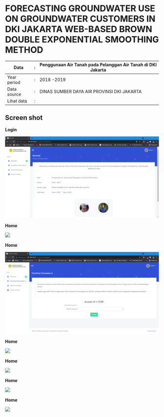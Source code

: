 # FORECASTING GROUNDWATER USE ON GROUNDWATER CUSTOMERS IN DKI JAKARTA WEB-BASED BROWN DOUBLE EXPONENTIAL SMOOTHING METHOD



| Data        | :    | Penggunaan Air Tanah pada Pelanggan Air Tanah di DKI Jakarta |
| ----------- | ---- | ------------------------------------------------------------ |
| Year period | :    | 2018 -2019                                                   |
| Data source | :    | DINAS SUMBER DAYA AIR PROVINSI DKI JAKARTA                   |
| Lihat data  | :    | [](https://data.jakarta.go.id/dataset/data-penggunaan-air-tanah-pada-pelanggan-air-tanah-di-dki-jakarta)<br />[](https://data.jakarta.go.id/dataset/data-penggunaan-air-tanah-pada-pelanggan-air-tanah-di-dki-jakarta-tahun-2019) |

## Screen shot

**Login**

![](https://raw.githubusercontent.com/yusrilihzaM/Forecasting-Groundwater-Use-in-DKI-JAKARTA/main/ss/Screenshot%202021-10-16%20152226.png)

**Home**

![](https://github.com/yusrilihzaM/Forecasting-Groundwater-Use-in-DKI-JAKARTA/blob/main/ss/Screenshot%2021-10-16%152226.png)

**Home**

![](https://raw.githubusercontent.com/yusrilihzaM/Forecasting-Groundwater-Use-in-DKI-JAKARTA/main/ss/Screenshot%202021-10-16%20152312.png)

**Home**

![](https://raw.githubusercontent.com/yusrilihzaM/Forecasting-Groundwater-Use-in-DKI-JAKARTA/main/ss/Screenshot%2021-10-16%152326.png)

**Home**

![](https://raw.githubusercontent.com/yusrilihzaM/Forecasting-Groundwater-Use-in-DKI-JAKARTA/main/ss/Screenshot%2021-10-16%152340.png)

**Home**

![](https://raw.githubusercontent.com/yusrilihzaM/Forecasting-Groundwater-Use-in-DKI-JAKARTA/main/ss/Screenshot%2021-10-16%152353.png)

**Home**

![](https://raw.githubusercontent.com/yusrilihzaM/Forecasting-Groundwater-Use-in-DKI-JAKARTA/main/ss/Screenshot%2021-10-16%152412.png)